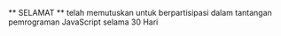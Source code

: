 ** SELAMAT ** telah memutuskan untuk berpartisipasi dalam tantangan pemrograman JavaScript selama 30 Hari